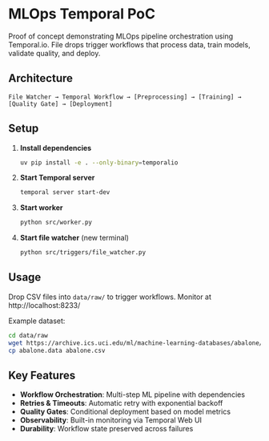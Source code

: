 # MLOps Temporal PoC

Proof of concept demonstrating MLOps pipeline orchestration using Temporal.io. File drops trigger workflows that process data, train models, validate quality, and deploy.

## Architecture

```
File Watcher → Temporal Workflow → [Preprocessing] → [Training] → [Quality Gate] → [Deployment]
```

## Setup

1. **Install dependencies**
   ```bash
   uv pip install -e . --only-binary=temporalio
   ```

2. **Start Temporal server**
   ```bash
   temporal server start-dev
   ```

3. **Start worker**
   ```bash
   python src/worker.py
   ```

4. **Start file watcher** (new terminal)
   ```bash
   python src/triggers/file_watcher.py
   ```

## Usage

Drop CSV files into `data/raw/` to trigger workflows. Monitor at http://localhost:8233/

Example dataset:
```bash
cd data/raw
wget https://archive.ics.uci.edu/ml/machine-learning-databases/abalone/abalone.data
cp abalone.data abalone.csv
```

## Key Features

- **Workflow Orchestration**: Multi-step ML pipeline with dependencies
- **Retries & Timeouts**: Automatic retry with exponential backoff
- **Quality Gates**: Conditional deployment based on model metrics
- **Observability**: Built-in monitoring via Temporal Web UI
- **Durability**: Workflow state preserved across failures